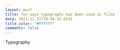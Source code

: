 ```yaml
---
layout: post
title: fun ways typography has been used in films
date: 2021-11-21T19:56:15.653Z
title_color: "#ffffff"
comments: false
---
```

Typography